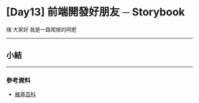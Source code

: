 # [Day13] 前端開發好朋友 ─ Storybook

嗨 大家好 我是一路爬坡的阿肥

---

##

##

##

##

## 小結

---

### 參考資料

- [維基百科](<https://zh.wikipedia.org/wiki/%E8%AE%BE%E8%AE%A1%E6%A8%A1%E5%BC%8F_(%E8%AE%A1%E7%AE%97%E6%9C%BA)#%E5%88%86%E7%B1%BB>)
